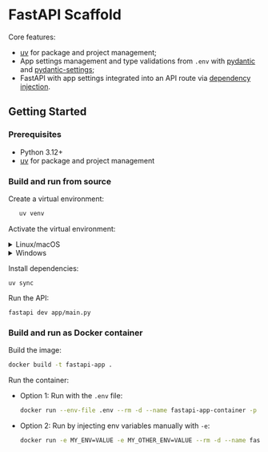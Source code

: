 # FastAPI Scaffold

Core features:

- [uv](https://docs.astral.sh/uv/) for package and project management;
- App settings management and type validations from `.env` with [pydantic](https://pypi.org/project/pydantic/) and [pydantic-settings](https://pypi.org/project/pydantic-settings/);
- FastAPI with app settings integrated into an API route via [dependency injection](https://fastapi.tiangolo.com/tutorial/dependencies/).

## Getting Started

### Prerequisites

- Python 3.12+
- [uv](https://docs.astral.sh/uv/) for package and project management

### Build and run from source

Create a virtual environment:

```sh
   uv venv
```

Activate the virtual environment:

   <details>
       <summary>Linux/macOS</summary>

```
source .venv/bin/activate
```

   </details>

   <details>
       <summary>Windows</summary>

```
.venv\Scripts\Activate
```

   </details>

Install dependencies:

```
uv sync
```

Run the API:

```
fastapi dev app/main.py
```

### Build and run as Docker container

Build the image:

```sh
docker build -t fastapi-app .
```

Run the container:

- Option 1: Run with the `.env` file:
  ```sh
  docker run --env-file .env --rm -d --name fastapi-app-container -p 8001:80 fastapi-app
  ```
- Option 2: Run by injecting env variables manually with `-e`:

  ```sh
  docker run -e MY_ENV=VALUE -e MY_OTHER_ENV=VALUE --rm -d --name fastapi-app-container -p 8001:80 fastapi-app
  ```
